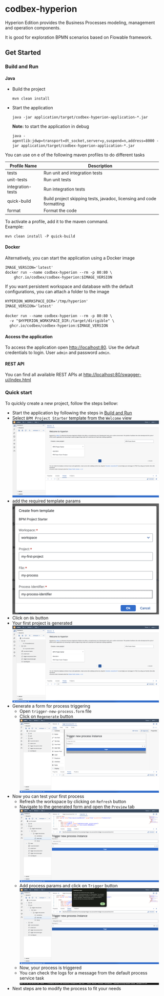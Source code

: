 # codbex-hyperion

Hyperion Edition provides the Business Processes modeling, management and operation components.

It is good for exploration BPMN scenarios based on Flowable framework.

## Get Started

### Build and Run

#### Java

- Build the project<br>
  ```
  mvn clean install
  ```
- Start the application<br>
  ```
  java -jar application/target/codbex-hyperion-application-*.jar
  ```
  __Note:__ to start the application in debug
  ```
  java -agentlib:jdwp=transport=dt_socket,server=y,suspend=n,address=8000 -jar application/target/codbex-hyperion-application-*.jar
  ```

You can use on e of the following maven profiles to do different tasks<br>

| Profile Name      | Description                                                          |
|-------------------|----------------------------------------------------------------------|
| tests             | Run unit and integration tests                                       |
| unit-tests        | Run unit tests                                                       |
| integration-tests | Run integration tests                                                |
| quick-build       | Build project skipping tests, javadoc, licensing and code formatting |
| format            | Format the code                                                      |

To activate a profile, add it to the maven command.<br>Example:

```
mvn clean install -P quick-build
```

#### Docker

Alternatively, you can start the application using a Docker image

```
IMAGE_VERSION='latest'
docker run --name codbex-hyperion --rm -p 80:80 \
    ghcr.io/codbex/codbex-hyperion:$IMAGE_VERSION
```

If you want persistent workspace and database with the default configurations, you can attach a folder to the image

```
HYPERION_WORKSPACE_DIR='/tmp/hyperion'
IMAGE_VERSION='latest'

docker run --name codbex-hyperion --rm -p 80:80 \
  -v "$HYPERION_WORKSPACE_DIR:/target/dirigible" \
  ghcr.io/codbex/codbex-hyperion:$IMAGE_VERSION
```

#### Access the application

To access the application open [http://localhost:80](http://localhost:80).
Use the default credentials to login. User `admin` and password `admin`.

#### REST API

You can find all available REST APIs
at [http://localhost:80/swagger-ui/index.html](http://localhost:80/swagger-ui/index.html)

### Quick start

To quickly create a new project, follow the steps bellow:

- Start the application by following the steps in [Build and Run](#build-and-run)
- Select `BPM Project Starter` template from the `Welcome` view
  ![bpm-starter-template](misc/images/bpm-starter-template.png)
- add the required template params
  ![bpm-template-params](misc/images/bpm-template-params.png)
- Click on `Ok` button
- Your first project is generated
  ![bpm-generated-project](misc/images/bpm-generated-project.png)
- Generate a form for process triggering
    - Open `trigger-new-process.form` file
    - Click on `Regenerate` button
      ![bpm-generate-form](misc/images/bpm-generate-form.png)
- Now you can test your first process
    - Refresh the workspace by clicking on `Refresh` button
    - Navigate to the generated form and open the `Preview` tab
      ![bpm-trigger-form](misc/images/bpm-trigger-form.png)
    - Add process params and click on `Trigger` button
      ![bpm-trigger-process-instance](misc/images/bpm-trigger-process-instance.png)
    - Now, your process is triggered
    - You can check the logs for a message from the default process service task
      ![bpm-task-log](misc/images/bpm-task-log.png)
- Next steps are to modify the process to fit your needs
  
      
